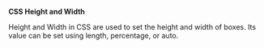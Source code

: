 **CSS Height and Width**

Height and Width in CSS are used to set the height and width of boxes. Its value can be set using length, percentage, or auto.

